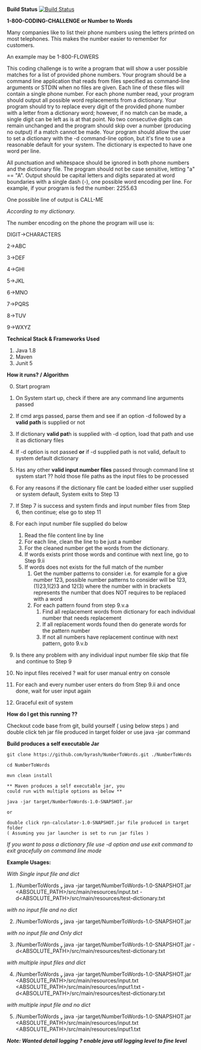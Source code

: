 **Build Status**
[![Build Status](https://travis-ci.org/byrash/NumberToWords.svg?branch=master)](https://travis-ci.org/byrash/NumberToWords)


**1-800-CODING-CHALLENGE or Number to Words**

Many companies like to list their phone numbers using the letters printed on most telephones. This makes the number easier to remember for customers. 

An example may be 1-800-FLOWERS


This coding challenge is to write a program that will show a user possible matches for a list of provided phone numbers.
Your program should be a command line application that reads from files specified as command-line arguments or STDIN when no files are given. Each line of these files will contain a single phone number.
For each phone number read, your program should output all possible word replacements from a dictionary. Your program should try to replace every digit of the provided phone number with a letter from a dictionary word; however, if no match can be made, a single digit can be left as is at that point. No two consecutive digits can remain unchanged and the program should skip over a number (producing no output) if a match cannot be made.
Your program should allow the user to set a dictionary with the -d command-line option, but it's fine to use a reasonable default for your system. The dictionary is expected to have one word per line.

All punctuation and whitespace should be ignored in both phone numbers and the dictionary file. The program should not be case sensitive, letting "a" == "A". Output should be capital letters and digits separated at word boundaries with a single dash (-), one possible word encoding per line. For example, if your program is fed the number:
2255.63

One possible line of output is
CALL-ME

_According to my dictionary._

The number encoding on the phone the program will use is:


DIGIT->CHARACTERS

2->ABC

3->DEF

4->GHI

5->JKL

6->MNO

7->PQRS

8->TUV

9->WXYZ

**Technical Stack  & Frameworks Used**

1) Java 1.8
2) Maven
3) Junit 5

**How it runs? / Algorithm**

0. Start program
1. On System start up, check if there are any command line arguments passed
2. If cmd args passed, parse them and see if an option -d followed by a **valid path** is supplied or not
    
  1. If dictionary **valid pat**h is supplied with -d option, load that path and use it as dictionary files
  
  2. If -d option is not passed **or** if -d supplied path is not valid, default to system default dictionary

3. Has any other **valid input number files** passed through command line st system start ?? hold those file paths as the input files to be processed
4. For any reasons if the dictionary file cant be loaded either user supplied or system default, System exits to Step 13
5. If Step 7 is success and system finds and input number files from Step 6, then continue; else go to step 11
  1. For each input number file supplied do below
     1. Read the file content line by line
     2. For each line, clean the line to be just a number
     3. For the cleaned number get the words from the dictionary.
     4. If words exists print those words and continue with next line, go to Step 9.ii
     5. If words does not exists for the full match of the number
        1. Get the number patterns to consider i.e. for example for a give number 123, possible
           number patterns to consider will be 123,(1)23,1(2)3 and 12(3) where the number with in
           brackets represents the number that does NOT requires to be replaced with a word
        2. For each pattern found from step 9.v.a
           1. Find all replacement words from dictionary for each individual number that needs replacement
           2. If all replacement words found then do generate words for the pattern number
           3. If not all numbers have replacement continue with next pattern, goto 9.v.b
  2. Is there any problem with any individual input number file skip that file and continue to Step 9
6. No input files received ? wait for user manual entry on console
7. For each and every number user enters do from Step 9.ii and once done, wait for user input again
8. Graceful exit of system

**How do I get this running ??**

Checkout code base from git, build yourself ( using below steps ) and double click teh jar file produced in target folder or use java -jar command

**Build produces a self executable Jar**

```text
git clone https://github.com/byrash/NumberToWords.git ./NumberToWords

cd NumberToWords

mvn clean install

** Maven produces a self executable jar, you 
could run with multiple options as below **

java -jar target/NumberToWords-1.0-SNAPSHOT.jar 

or

double click rpn-calculator-1.0-SNAPSHOT.jar file produced in target folder 
( Assuming you jar launcher is set to run jar files )

```

_If you want to pass a dictionary file use -d option and use exit command to exit gracefully on command line mode_


**Example Usages:**

_With Single input file and dict_

1. <PATH>/NumberToWords  java -jar target/NumberToWords-1.0-SNAPSHOT.jar <ABSOLUTE_PATH>/src/main/resources/input.txt -d<ABSOLUTE_PATH>/src/main/resources/test-dictionary.txt

_with no input file and no dict_

2. <PATH>/NumberToWords  java -jar target/NumberToWords-1.0-SNAPSHOT.jar

_with no input file and Only dict_

3. <PATH>/NumberToWords  java -jar target/NumberToWords-1.0-SNAPSHOT.jar -d<ABSOLUTE_PATH>/src/main/resources/test-dictionary.txt

_with multiple input files and dict_

4. <PATH>/NumberToWords  java -jar target/NumberToWords-1.0-SNAPSHOT.jar <ABSOLUTE_PATH>/src/main/resources/input.txt <ABSOLUTE_PATH>/src/main/resources/input1.txt -d<ABSOLUTE_PATH>/src/main/resources/test-dictionary.txt

_with multiple input file and no dict_

5. <PATH>/NumberToWords  java -jar target/NumberToWords-1.0-SNAPSHOT.jar <ABSOLUTE_PATH>/src/main/resources/input.txt <ABSOLUTE_PATH>/src/main/resources/input1.txt


**_Note: Wanted detail logging ? enable java util logging level to fine level_**